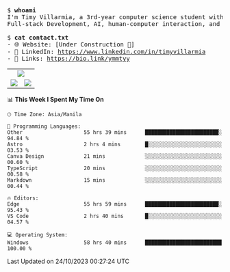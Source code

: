 <pre>
$ <strong>whoami</strong>
I'm Timy Villarmia, a 3rd-year computer science student with a wide range of interests 
Full-stack Development, AI, human-computer interaction, and everything in between.
  
$ <strong>cat contact.txt</strong>
- 🌐 Website: [Under Construction 🚧]
- 💼 LinkedIn: <a href="https://www.linkedin.com/in/timyvillarmia">https://www.linkedin.com/in/timyvillarmia</a>  
- 🔗 Links: <a href="https://bio.link/ymmtyy">https://bio.link/ymmtyy</a>  
</pre>

<table align="center" width="100%"> 
  <tr> 
    <td align="center" colspan="2"> 
     <img src="https://github-profile-summary-cards.vercel.app/api/cards/profile-details?username=TimyVillarmia&theme=dark"/>
    </td> 
  </tr> 
   <tr> 
    <td align="center"> 
       <img src="https://github-readme-stats.vercel.app/api?username=TimyVillarmia&show_icons=true&theme=dark" />
    </td> 
    <td align="center">
      <img src="https://github-readme-stats.vercel.app/api/top-langs/?username=TimyVillarmia&layout=compact&count_private=true&theme=dark"/>
    </td> 
   </tr> 
</table>

<!--START_SECTION:waka-->
📊 **This Week I Spent My Time On** 

```text
🕑︎ Time Zone: Asia/Manila

💬 Programming Languages: 
Other                    55 hrs 39 mins      ████████████████████████░   94.84 % 
Astro                    2 hrs 4 mins        █░░░░░░░░░░░░░░░░░░░░░░░░   03.53 % 
Canva Design             21 mins             ░░░░░░░░░░░░░░░░░░░░░░░░░   00.60 % 
TypeScript               20 mins             ░░░░░░░░░░░░░░░░░░░░░░░░░   00.58 % 
Markdown                 15 mins             ░░░░░░░░░░░░░░░░░░░░░░░░░   00.44 % 

🔥 Editors: 
Edge                     55 hrs 59 mins      ████████████████████████░   95.43 % 
VS Code                  2 hrs 40 mins       █░░░░░░░░░░░░░░░░░░░░░░░░   04.57 % 

💻 Operating System: 
Windows                  58 hrs 40 mins      █████████████████████████   100.00 % 
```


 Last Updated on 24/10/2023 00:27:24 UTC
<!--END_SECTION:waka--> 




                                                                                                           
                                                               
                                                                                                     

